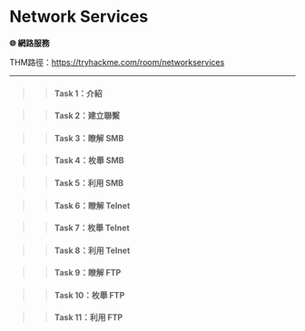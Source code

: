 # Network Services

**🌐 網路服務**

THM路徑：https://tryhackme.com/room/networkservices

---

>> #### Task 1：介紹

>> #### Task 2：建立聯繫

>> #### Task 3：瞭解 SMB

>> #### Task 4：枚舉 SMB

>> #### Task 5：利用 SMB

>> #### Task 6：瞭解 Telnet

>> #### Task 7：枚舉 Telnet

>> #### Task 8：利用 Telnet

>> #### Task 9：瞭解 FTP

>> #### Task 10：枚舉 FTP

>> #### Task 11：利用 FTP


<!--**🐍 Pyhon 基礎** 







>> #### Task 2：Hello World

`print("想輸入的字符")` 

<p align="left">
  <img src="/rooms/images/09_01.png" width="600">
</p>

##### 🔐 答題：
1. On the code editor, print "Hello World". What is the flag?
   
   在代碼編輯器上，列印 「Hello World」。旗子是什麼？
   
&nbsp;&nbsp;&nbsp;&nbsp; `THM{PRINT_STATEMENTS}`

>> #### Task 3：數學運算符

| 算法名稱     | 語法   | 範例說明              |
|--------------|--------|-----------------------|
| 加法         | `+`    | 1 + 1 = 2             |
| 減法         | `-`    | 5 - 1 = 4             |
| 乘法         | `*`    | 10 * 10 = 100         |
| 除法         | `/`    | 10 / 2 = 5            |
| 餘數（取餘） | `%`    | 10 % 2 = 0            |
| 次方（指數） | `**`   | 5**2 = 25（5 的平方） |

---
| 比較意思         | 語法 |
|------------------|------|
| 大於             | `>`  |
| 小於             | `<`  |
| 等於             | `==` |
| 不等於           | `!=` |
| 大於或等於       | `>=` |
| 小於或等於       | `<=` |

<p align="left">
  <img src="/rooms/images/09_02.png" width="600">
</p>

<p align="left">
  <img src="/rooms/images/09_03.png" width="600">
</p>

<p align="left">
  <img src="/rooms/images/09_04.png" width="600">
</p>

<p align="left">
  <img src="/rooms/images/09_05.png" width="600">
</p>

##### 🔐 答題：
1. In the code editor, print the result of 21 + 43. What is the flag?
   
   在代碼編輯器中，列印 21 + 43 的結果。旗子是什麼？
   
&nbsp;&nbsp;&nbsp;&nbsp; `THM{ADDITI0N}`

2. Print the result of 142 - 52. What is the flag?
   
   列印 142 - 52 的結果。旗子是什麼？
   
&nbsp;&nbsp;&nbsp;&nbsp; `THM{SUBTRCT}`

3. Print the result of 10 * 342. What is the flag?
   
   列印 10 * 342 的結果。旗子是什麼？
   
&nbsp;&nbsp;&nbsp;&nbsp; `THM{MULTIPLICATION_PYTHON}`

4. Print the result of 5 squared. What is the flag?
   
   列印 5 平方的結果。旗子是什麼？
   
&nbsp;&nbsp;&nbsp;&nbsp; `THM{EXP0N3NT_POWER}`

>> #### Task 4：變數與資料型別


變數 = 幫資料取個名字！
你可以把變數想成「資料的盒子」，你給它一個名字，放進你想記住的東西。


- 📦 例子：

  - name = "Moieph"       （把字串 "Moieph" 放進 name 這個變數裡）<br>
  - age = 28           （把數字 28 放進 age 裡）<br>
  - is_hungry = True   （把布林值 True 放進 is_hungry 裡）<br>


---

📚 資料型別簡易筆記：

- **String（字串）**  
  就是文字！像名字、書名、任何一段話。必須加引號！  
  例如： `"Hello"`、`'Python'`、`"123"`（雖然是數字，但因為有引號，還是字串）


- **Integer（整數）**  
  純數字，沒有小數點。拿來計算次數或年齡都可以。  
  例如： `10`、`-5`、`0`


- **Float（浮點數）**  
  小數點數字，能表示比較精細的數值。  
  例如： `3.14`、`0.5`、`-100.01`


- **Boolean（布林值）**  
  只有兩種結果：「True（真）」或「False（假）」，常用來做判斷。  
  例如： `True`、`False`


- **List（串列）**  
  像一個袋子可以裝很多東西，而且順序會被記住。可以裝數字、字串、甚至其他 list！  
  例如： `[1, 2, 3]`、`["apple", "banana"]`、`[True, 3.14, "yes"]`

| String        | Float | Integer | Boolean | List          |
|---------------|-------|---------|---------|---------------|
| "Star Wars"    | 9.8   | 13      | True    | ["Alice", "Bob" ] |
| "Matrix"       | 8.5   | 23      | False   | ["Charlie"]     |
| "Indiana Jones" | 6.1   | 3       | False   | ["Daniel", "Evie"] |


<p align="left">
  <img src="/rooms/images/09_06.png" width="600">
</p>

##### 🔐 答題：
3. On another new line, print out the value of height. What is the flag that appears?
   
   在另一行新行中，列印出 height 的值。出現的旗子是什麼？
   
&nbsp;&nbsp;&nbsp;&nbsp; `THM{VARIABL3S}`

>> #### Task 5：邏輯運算符及布林值

| Logical Operation 邏輯運算         | Operator 運算子 | Example 例子           |
|--------------------------------|-------------|----------------------|
|  等於                 | `==`        | if x == 5   |
|  小於                   | `<`         | if x < 5   |
|  小於或等於    | `<=`        | if x <= 5  |
|  大於                | `>=`        | if x > 5   |
|  大於或等於 | `>=`        | if x >= 5   |

---

| Boolean Operation 布林運算說                               | Operator 算子 | Example 例                                                              |
|-------------------------------------------------------|----------------|-------------------------------------------------------------------------|
| 兩個條件都要為 true         | AND            | if x >= 5 AND x <= 100 <br>如果 x 是介於 5 和 100 之間，則回傳 TRUE      |
| 其中一個條件為 true 即可 | OR             | if x == 1 OR x == 10 <br>如果 x 為 1 或 10，則回傳 TRUE                 |
| 條件相反                        | NOT            | if NOT y <br>如果 y 為 False，則回傳 TRUE                              |

>> #### Task 6：IF 語句

🔹 `if`：如果…就…
<pre>age = 18

if age >= 18:
    print("你是成年人")  </pre>

👉 如果條件成立，就執行縮排內的程式。

---

🔹 elif：否則如果…就…

<pre>score = 85

if score >= 90:
    print("優等")
elif score >= 60:
    print("及格")</pre>

👉 elif 是 「否則如果」，可接續判斷其他條件。

---

🔹else：以上都不符合時…

<pre>score = 50

if score >= 90:
    print("優等")
elif score >= 60:
    print("及格")
else:
    print("不及格")</pre>

👉 else 不用寫條件，當上面條件都不成立時執行。

---
- if → 如果成立，就做
- elif → 再檢查下一個可能
- else → 都不是，就做這個

---
請寫一段程式，根據以下條件計算顧客的總金額：

- 如果購物金額超過 100 元，則免運費  
- 如果低於 100 元，則每公斤運費為 1.2 元
- 最後請印出 總金額（含運費）

<p align="left">
  <img src="/rooms/images/09_07.png" width="600">
</p>

將 customer_basket_cost 改成 101 ： 

<p align="left">
  <img src="/rooms/images/09_08.png" width="600">
</p>


##### 🔐 答題：
2. Once you've written the application in the code editor's shipping.py tab, a flag will appear, which is the answer to this question.
   
   在代碼編輯器的 shipping.py 選項卡中編寫應用程式後，將出現一個旗子，這是這個問題的答案。
   
&nbsp;&nbsp;&nbsp;&nbsp; `THM{IF_STATEMENT_SHOPPING}`

3. In shipping.py, on line 15 (when using the Code Editor's Hint), change the customer_basket_cost variable to 101 and re-run your code. You will get a flag (if the total cost is correct based on your code); the flag is the answer to this question.

    在 shipping.py 中的第 15 行（使用代碼編輯器提示時），將 customer_basket_cost 變數更改為 101 並重新執行代碼。您將收到一個旗子（如果根據您的代碼，總成本是正確的）FLAG 是這個問題的答案。

&nbsp;&nbsp;&nbsp;&nbsp; `THM{MY_FIRST_APP}`


>> #### Task 7：Loops 迴圈

1. `while` 迴圈：當條件為 True 就會一直跑（直到變 False）

<pre>i = 1
while i <= 10:
    print(i)
    i = i + 1</pre>

2. `for...in` 迴圈（跑清單）
<pre>websites = ["facebook.com", "google.com", "amazon.com"]
for site in websites:
    print(site)</pre>

3. `for...in range()` 迴圈（跑固定次數）
<pre>for i in range(5):
    print(i)</pre>
👉 從 0 開始跑到 4（不包含 5），共跑 5 次。

---

逐一輸出數字 0 - 50： 

<p align="left">
  <img src="/rooms/images/09_09.png" width="600">
</p>

##### 🔐 答題：
1. On the code editor, click back on the "script.py" tab and code a loop that outputs every number from 0 to 50.
   
   在代碼編輯器上，按兩下「script.py」專案並編寫一個循環，輸出從 0 到 50 的每個數。
   
&nbsp;&nbsp;&nbsp;&nbsp; `THM{L00PS_WHILE_FOR}`

>> #### Task 8：函數介紹

`def `：定義函式（function）的關鍵字，函式是 一組可重複使用的程式碼

<pre>def greet(name):  # name 是參數
    print("你好" + {name})

greet("Ben")
greet("Tom")</pre>

---

<pre>def calcCost(item):
     if(item == "sweets"):
          return 3.99
     elif (item == "oranges"):
          return 1.99
     else:
          return 0.99

spent = 10
spent = spent + calcCost("sweets")
print("You have spent:" + str(spent))</pre>

---

請建立一個名為 bitcoinToUSD 的函式，接收兩個參數：
擁有的比特幣數量（bitcoin_amount） 、每顆比特幣的美元價格（bitcoin_value_usd）

- 函式要回傳你目前比特幣的總價值（美元）
- 使用函式來計算比特幣總價值
- 如果低於 30,000 美元，請印出提醒訊息

<p align="left">
  <img src="/rooms/images/09_10.png" width="600">
</p>

<p align="left">
  <img src="/rooms/images/09_11.png" width="600">
</p>

##### 🔐 答題：
1. Once you've written the bitcoinToUSD function, use it to calculate the value of your Bitcoin in USD, and then create an if statement to determine if the value falls below $30,000; if it does, output a message to alert you (via a print statement).
   
   編寫 bitcoinToUSD 函數後，使用它來計算比特幣的美元價值，然後創建一個 if 語句來確定該值是否低於 30,000 美元;如果是這樣，則輸出一條消息以提醒您（通過 print 語句）。

&nbsp;&nbsp;&nbsp;&nbsp; `THM{BITC0IN_INVESTOR}`

>> #### Task 9：檔案處理
`with open(路徑,'w',encoding="utf-8")as file:`<br>
`'w'` → 寫入模式（write mode）<br>
預設` encoding="utf-8"` → 能處理中文或特殊字元

---
`file.write(內容) `： 將 text 變數的內容寫入檔案

<pre># 寫入檔案

location = "/Users/moieph/Desktop/AAA.txt"
text = ("哈哈是我啦")

# write

with open(location,'w') as file:
    file.write(text) </pre>

| 模式   | 說明                             |
|--------|----------------------------------|
| `"w"`  | 寫入模式，如果檔案存在，**清空內容再寫入** |
| `"a"`  | **追加模式**，寫入時不會覆蓋原內容         |
| `"w+"` | 讀寫模式，先清空再寫入，可讀取內容         |
| `"a+"` | 讀寫追加模式，不清空，可讀取內容          |
| `"wb"` | **寫入二進位檔案**（二進位）               |

---
`file.read()` ：讀取檔案內容

<pre>str = "/Users/moieph/Desktop/text.txt"
with open(str) as file:
    print(file.read())</pre>

<p align="left">
  <img src="/rooms/images/09_12.png" width="600">
</p>

##### 🔐 答題：
1. In the code editor, write Python code to read the flag.txt file. What is the flag in this file?
   
   在代碼編輯器中，編寫 Python 代碼以讀取 flag.txt 檔。此檔中的標誌是什麼？

&nbsp;&nbsp;&nbsp;&nbsp; `THM{F1LE_R3AD}`

>> #### Task 10：匯入

Library（函式庫）：就是別人寫好的功能集合，我們可以直接拿來用，不用自己從頭寫。

- 匯入方式：用 import 關鍵字引入，例如：
<pre>import datetime
current_time = datetime.datetime.now()
print(current_time)</pre>

- 語法格式為：<br>
library_name.function_name()
（先叫出庫，再叫出裡面的功能）

---
常見的實用函式庫：
1. requests：發送 HTTP 請求
2. scapy：封包製作、封包分析
3. pwntools	：CTF / 漏洞利用開發常用工具庫